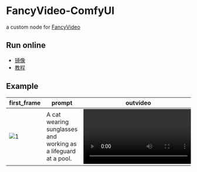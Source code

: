 # FancyVideo-ComfyUI
a custom node for [FancyVideo](https://github.com/360CVGroup/FancyVideo)

## Run online
- [镜像](https://www.xiangongyun.com/image/detail/2d27f239-c8f9-43f6-9156-fb1c06b6e3df)
- [教程](https://b23.tv/BMu5AkH)

## Example

first_frame | prompt | outvideo
--- | --- | --- 
![1](https://github.com/user-attachments/assets/0a4a422d-8d37-4b1a-8272-a7c46c7ceed8) | A cat wearing sunglasses and working as a lifeguard at a pool. | <video src="https://github.com/user-attachments/assets/45bda6a4-0244-4218-90ab-0337a731074c" />
